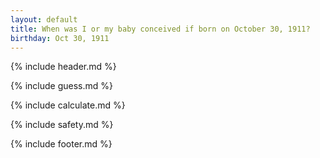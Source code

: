 ```yaml
---
layout: default
title: When was I or my baby conceived if born on October 30, 1911?
birthday: Oct 30, 1911
---
```


{% include header.md %}

{% include guess.md %}

{% include calculate.md %}

{% include safety.md %}

{% include footer.md %}




